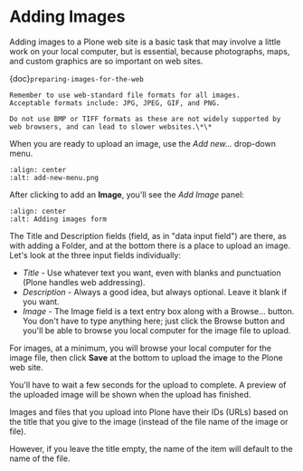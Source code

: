 # Adding Images

Adding images to a Plone web site is a basic task that may involve a little work on your local computer, but is essential, because photographs, maps, and custom graphics are so important on web sites.

{doc}`preparing-images-for-the-web`

```{note}
Remember to use web-standard file formats for all images.
Acceptable formats include: JPG, JPEG, GIF, and PNG.

Do not use BMP or TIFF formats as these are not widely supported by web browsers, and can lead to slower websites.\*\*
```

When you are ready to upload an image, use the *Add new...* drop-down menu.

```{figure} adding-images_add-menu.png
:align: center
:alt: add-new-menu.png
```

After clicking to add an **Image**, you'll see the *Add Image* panel:

```{figure} adding-images_add-form.png
:align: center
:alt: Adding images form
```

The Title and Description fields (field, as in "data input field") are there, as with adding a Folder, and at the bottom there is a place to upload an image.
Let's look at the three input fields individually:

- *Title* - Use whatever text you want, even with blanks and
  punctuation (Plone handles web addressing).
- *Description* - Always a good idea, but always optional. Leave it
  blank if you want.
- *Image* - The Image field is a text entry box along with a Browse...
  button. You don't have to type anything here; just click the Browse
  button and you'll be able to browse you local computer for the image
  file to upload.

For images, at a minimum, you will browse your local computer for the image file, then click **Save** at the bottom to upload the image to the Plone web site.

You'll have to wait a few seconds for the upload to complete.
A preview of the uploaded image will be shown when the upload has finished.

Images and files that you upload into Plone have their IDs (URLs) based on the title that you give to the image (instead of the file name of the image or file).

However, if you leave the title empty, the name of the item will default to the name of the file.
